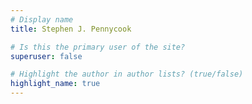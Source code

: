 ```yaml
---
# Display name
title: Stephen J. Pennycook

# Is this the primary user of the site?
superuser: false

# Highlight the author in author lists? (true/false)
highlight_name: true
---
```

